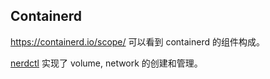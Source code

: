 ## Containerd

https://containerd.io/scope/ 可以看到 containerd 的组件构成。


[nerdctl](https://github.com/containerd/nerdctl) 实现了 volume, network 的创建和管理。
